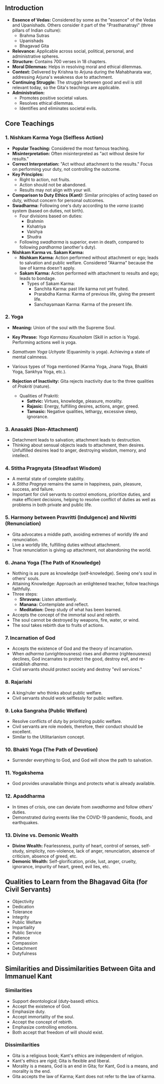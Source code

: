 ## Introduction

- **Essence of Vedas:** Considered by some as the "essence" of the Vedas and Upanishads. Others consider it part of the "Prasthanatrayi" (three pillars of Indian culture):
  - Brahma Sutras
  - Upanishads
  - Bhagavad Gita
- **Relevance:** Applicable across social, political, personal, and administrative spheres.
- **Structure:** Contains 700 verses in 18 chapters.
- **Moral Dilemmas:** Helps in resolving moral and ethical dilemmas.
- **Context:** Delivered by Krishna to Arjuna during the Mahabharata war, addressing Arjuna's weakness due to attachment.
- **Continuing Struggle:** The struggle between good and evil is still relevant today, so the Gita's teachings are applicable.
- **Administration:**
  - Promotes positive societal values.
  - Resolves ethical dilemmas.
  - Identifies and eliminates societal evils.

## Core Teachings

### 1. Nishkam Karma Yoga (Selfless Action)

- **Popular Teaching:** Considered the most famous teaching.
- **Misinterpretation:** Often misinterpreted as "act without desire for results."
- **Correct Interpretation:** "Act without attachment to the results." Focus on performing your duty, not controlling the outcome.
- **Key Principles:**
  - Right to action, not fruits.
  - Action should not be abandoned.
  - Results may not align with your will.
- **Comparison to Duty Ethics (Kant):** Similar principles of acting based on duty, without concern for personal outcomes.
- **Swadharma:** Following one's duty according to the _varna_ (caste) system (based on duties, not birth).
  - Four divisions based on duties:
    - Brahmin
    - Kshatriya
    - Vaishya
    - Shudra
  - Following _swadharma_ is superior, even in death, compared to following _pardharma_ (another's duty).
- **Nishkam Karma vs. Sakam Karma:**
  - **Nishkam Karma:** Action performed without attachment or ego; leads to salvation and public welfare. Considered "Akarma" because the law of karma doesn't apply.
  - **Sakam Karma:** Action performed with attachment to results and ego; leads to bondage.
    - Types of Sakam Karma:
      - Sanchita Karma: past life karma not yet fruited.
      - Prarabdha Karma: Karma of previous life, giving the present life.
      - Sanchayamaan Karma: Karma of the present life.

### 2. Yoga

- **Meaning:** Union of the soul with the Supreme Soul.
- **Key Phrase:** _Yoga Karmasu Kaushalam_ (Skill in action is Yoga). Performing actions well is yoga.
- _Samattvam Yoga Uchyate_ (Equanimity is yoga). Achieving a state of mental calmness.
- Various types of Yoga mentioned (Karma Yoga, Jnana Yoga, Bhakti Yoga, Sankhya Yoga, etc.).
- **Rejection of Inactivity:** Gita rejects inactivity due to the three qualities of _Prakriti_ (nature).

  - Qualities of Prakriti:
    - **Sattvic:** Virtues, knowledge, pleasure, morality.
    - **Rajasic:** Energy, fulfilling desires, actions, anger, greed.
    - **Tamasic:** Negative qualities, lethargy, excessive sleep, ignorance.

### 3. Anasakti (Non-Attachment)

- Detachment leads to salvation; attachment leads to destruction.
- Thinking about sensual objects leads to attachment, then desires. Unfulfilled desires lead to anger, destroying wisdom, memory, and intellect.

### 4. Stitha Pragnyata (Steadfast Wisdom)

- A mental state of complete stability.
- A _Stitha Pragnya_ remains the same in happiness, pain, pleasure, success, and failure.
- Important for civil servants to control emotions, prioritize duties, and make efficient decisions, helping to resolve conflict of duties as well as problems in both private and public life.

### 5. Harmony between Pravritti (Indulgence) and Nivritti (Renunciation)

- Gita advocates a middle path, avoiding extremes of worldly life and renunciation.
- Live a worldly life, fulfilling duties without attachment.
- True renunciation is giving up attachment, not abandoning the world.

### 6. Jnana Yoga (The Path of Knowledge)

- Nothing is as pure as knowledge (self-knowledge). Seeing one's soul in others' souls.
- Attaining Knowledge: Approach an enlightened teacher, follow teachings faithfully.
- Three steps:
  - **Shravana:** Listen attentively.
  - **Manana:** Contemplate and reflect.
  - **Meditation:** Deep study of what has been learned.
- Accepts the concept of the immortal soul and rebirth.
- The soul cannot be destroyed by weapons, fire, water, or wind.
- The soul takes rebirth due to fruits of actions.

### 7. Incarnation of God

- Accepts the existence of God and the theory of incarnation.
- When _adharma_ (unrighteousness) rises and _dharma_ (righteousness) declines, God incarnates to protect the good, destroy evil, and re-establish _dharma_.
- Civil servants should protect society and destroy "evil services."

### 8. Rajarishi

- A king/ruler who thinks about public welfare.
- Civil servants should work selflessly for public welfare.

### 9. Loka Sangraha (Public Welfare)

- Resolve conflicts of duty by prioritizing public welfare.
- Civil servants are role models, therefore, their conduct should be excellent.
- Similar to the Utilitarianism concept.

### 10. Bhakti Yoga (The Path of Devotion)

- Surrender everything to God, and God will show the path to salvation.

### 11. Yogakshema

- God provides unavailable things and protects what is already available.

### 12. Apaddharma

- In times of crisis, one can deviate from _swadharma_ and follow others' duties.
- Demonstrated during events like the COVID-19 pandemic, floods, and earthquakes.

### 13. Divine vs. Demonic Wealth

- **Divine Wealth:** Fearlessness, purity of heart, control of senses, self-study, simplicity, non-violence, lack of anger, renunciation, absence of criticism, absence of greed, etc.
- **Demonic Wealth:** Self-glorification, pride, lust, anger, cruelty, ignorance, impurity of heart, greed, evil lies, etc.

## Qualities to Learn from the Bhagavad Gita (for Civil Servants)

- Objectivity
- Dedication
- Tolerance
- Integrity
- Public Welfare
- Impartiality
- Public Service
- Patience
- Compassion
- Detachment
- Dutyfulness

## Similarities and Dissimilarities Between Gita and Immanuel Kant

### Similarities

- Support deontological (duty-based) ethics.
- Accept the existence of God.
- Emphasize duty.
- Accept immortality of the soul.
- Accept the concept of rebirth.
- Emphasize controlling emotions.
- Both accept that freedom of will should exist.

### Dissimilarities

- Gita is a religious book; Kant's ethics are independent of religion.
- Kant's ethics are rigid; Gita is flexible and liberal.
- Morality is a means, God is an end in Gita; for Kant, God is a means, and morality is the end.
- Gita accepts the law of Karma; Kant does not refer to the law of karma.
